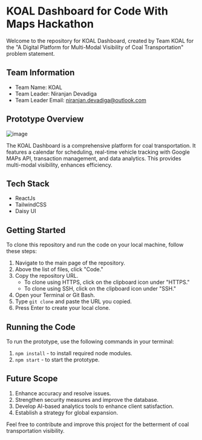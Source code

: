 # KOAL Dashboard for Code With Maps Hackathon

Welcome to the repository for KOAL Dashboard, created by Team KOAL for the "A Digital Platform for Multi-Modal Visibility of Coal Transportation" problem statement.

## Team Information
- Team Name: KOAL
- Team Leader: Niranjan Devadiga
- Team Leader Email: niranjan.devadiga@outlook.com

## Prototype Overview
![image](https://github.com/lucas150/HACKATHON-KOAL/assets/97867297/7f743cf4-545b-42d4-833f-81cea6bfc76e)

The KOAL Dashboard is a comprehensive platform for coal transportation. It features a calendar for scheduling, real-time vehicle tracking with Google MAPs API, transaction management, and data analytics. This provides multi-modal visibility, enhances efficiency.

## Tech Stack
- ReactJs
- TailwindCSS
- Daisy UI

## Getting Started
To clone this repository and run the code on your local machine, follow these steps:

1. Navigate to the main page of the repository.
2. Above the list of files, click "Code."
3. Copy the repository URL.
    - To clone using HTTPS, click on the clipboard icon under "HTTPS."
    - To clone using SSH, click on the clipboard icon under "SSH."
4. Open your Terminal or Git Bash.
5. Type `git clone` and paste the URL you copied.
6. Press Enter to create your local clone.

## Running the Code
To run the prototype, use the following commands in your terminal:

1. `npm install` - to install required node modules.
2. `npm start` - to start the prototype.

## Future Scope
1. Enhance accuracy and resolve issues.
2. Strengthen security measures and improve the database.
3. Develop AI-based analytics tools to enhance client satisfaction.
4. Establish a strategy for global expansion.

Feel free to contribute and improve this project for the betterment of coal transportation visibility.
